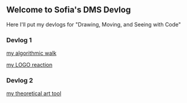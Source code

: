 ## Welcome to Sofia's DMS Devlog

Here I'll put my devlogs for "Drawing, Moving, and Seeing with Code"

### Devlog 1

[my algorithmic walk](2021-02-11-algorithmic-walk.md)



[my LOGO reaction](2021-02-17-Logo-reaction.md)

### Devlog 2

[my theoretical art tool](2021-02-17-AARON.md)

